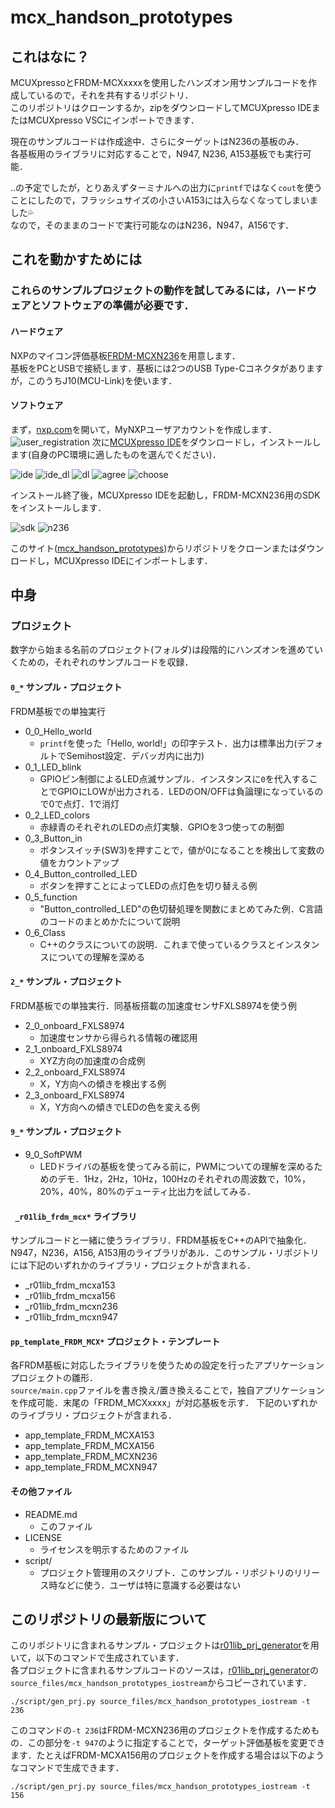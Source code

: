 # mcx_handson_prototypes

## これはなに？

MCUXpressoとFRDM-MCXxxxxを使用したハンズオン用サンプルコードを作成しているので，それを共有するリポジトリ．  
このリポジトリはクローンするか，zipをダウンロードしてMCUXpresso IDEまたはMCUXpresso VSCにインポートできます．  

現在のサンプルコードは作成途中．さらにターゲットはN236の基板のみ．  
各基板用のライブラリに対応することで，N947, N236, A153基板でも実行可能．  

..の予定でしたが，とりあえずターミナルへの出力に`printf`ではなく`cout`を使うことにしたので，フラッシュサイズの小さいA153には入らなくなってしまいました💦  
なので，そのままのコードで実行可能なのはN236，N947，A156です．  

## これを動かすためには
### これらのサンプルプロジェクトの動作を試してみるには，ハードウェアとソフトウェアの準備が必要です．
#### ハードウェア
NXPのマイコン評価基板[FRDM-MCXN236](https://www.nxp.jp/design/design-center/development-boards-and-designs/FRDM-MCXN236)を用意します．  
基板をPCとUSBで接続します．基板には2つのUSB Type-Cコネクタがありますが，このうちJ10(MCU-Link)を使います．

#### ソフトウェア
まず，[nxp.com](http://www.nxp.com/)を開いて，MyNXPユーザアカウントを作成します．  
![user_registration](images/user_registration.png)
次に[MCUXpresso IDE](https://www.nxp.jp/design/design-center/software/development-software/mcuxpresso-software-and-tools-/mcuxpresso-integrated-development-environment-ide:MCUXpresso-IDE)をダウンロードし，インストールします(自身のPC環境に適したものを選んでください)．  

![ide](images/ide.png)
![ide_dl](images/ide_dl.png)
![dl](images/dl.png)
![agree](images/agree.png)
![choose](images/choose.png)

インストール終了後，MCUXpresso IDEを起動し，FRDM-MCXN236用のSDKをインストールします．  

![sdk](images/sdk.png)
![n236](images/n236.png)

このサイト([mcx_handson_prototypes](https://github.com/teddokano/mcx_handson_prototypes))からリポジトリをクローンまたはダウンロードし，MCUXpresso IDEにインポートします．  

## 中身
### プロジェクト
数字から始まる名前のプロジェクト(フォルダ)は段階的にハンズオンを進めていくための，それぞれのサンプルコードを収録． 

#### `0_*` サンプル・プロジェクト
FRDM基板での単独実行
- 0_0_Hello_world
    - `printf`を使った「Hello, world!」の印字テスト．出力は標準出力(デフォルトでSemihost設定．デバッガ内に出力)
- 0_1_LED_blink
	- GPIOピン制御によるLED点滅サンプル．インスタンスに`0`を代入することでGPIOにLOWが出力される．LEDのON/OFFは負論理になっているので0で点灯．1で消灯
- 0_2_LED_colors
	- 赤緑青のそれぞれのLEDの点灯実験．GPIOを3つ使っての制御
- 0_3_Button_in
	- ボタンスイッチ(SW3)を押すことで，値が0になることを検出して変数の値をカウントアップ
- 0_4_Button_controlled_LED
	- ボタンを押すことによってLEDの点灯色を切り替える例
- 0_5_function
	- "Button_controlled_LED"の色切替処理を関数にまとめてみた例．C言語のコードのまとめかたについて説明
- 0_6_Class
	- C++のクラスについての説明．これまで使っているクラスとインスタンスについての理解を深める

#### `2_*` サンプル・プロジェクト
FRDM基板での単独実行．同基板搭載の加速度センサFXLS8974を使う例
- 2_0_onboard_FXLS8974
	- 加速度センサから得られる情報の確認用
- 2_1_onboard_FXLS8974
	- XYZ方向の加速度の合成例
- 2_2_onboard_FXLS8974
	- X，Y方向への傾きを検出する例
- 2_3_onboard_FXLS8974
	- X，Y方向への傾きでLEDの色を変える例

#### `9_*` サンプル・プロジェクト
- 9_0_SoftPWM
	- LEDドライバの基板を使ってみる前に，PWMについての理解を深めるためのデモ．1Hz，2Hz，10Hz，100Hzのそれぞれの周波数で，10%，20%，40%，80%のデューティ比出力を試してみる．


#### ` _r01lib_frdm_mcx*` ライブラリ 
サンプルコードと一緒に使うライブラリ．FRDM基板をC++のAPIで抽象化．N947，N236，A156, A153用のライブラリがあル．このサンプル・リポジトリには下記のいずれかのライブラリ・プロジェクトが含まれる．
- _r01lib_frdm_mcxa153
- _r01lib_frdm_mcxa156
- _r01lib_frdm_mcxn236
- _r01lib_frdm_mcxn947

#### `pp_template_FRDM_MCX*` プロジェクト・テンプレート
各FRDM基板に対応したライブラリを使うための設定を行ったアプリケーションプロジェクトの雛形．  
`source/main.cpp`ファイルを書き換え/置き換えることで，独自アプリケーションを作成可能．末尾の「FRDM_MCXxxxx」が対応基板を示す．  下記のいずれかのライブラリ・プロジェクトが含まれる．
- app_template_FRDM_MCXA153
- app_template_FRDM_MCXA156
- app_template_FRDM_MCXN236
- app_template_FRDM_MCXN947

#### その他ファイル
- README.md
	- このファイル
- LICENSE
	- ライセンスを明示するためのファイル
- script/
	- プロジェクト管理用のスクリプト．このサンプル・リポジトリのリリース時などに使う．ユーザは特に意識する必要はない

## このリポジトリの最新版について
このリポジトリに含まれるサンプル・プロジェクトは[r01lib_prj_generator](https://github.com/teddokano/r01lib_prj_generator)を用いて，以下のコマンドで生成されています．  
各プロジェクトに含まれるサンプルコードのソースは，[r01lib_prj_generator](https://github.com/teddokano/r01lib_prj_generator)の`source_files/mcx_handson_prototypes_iostream`からコピーされています．

```
./script/gen_prj.py source_files/mcx_handson_prototypes_iostream -t 236
```

このコマンドの`-t 236`はFRDM-MCXN236用のプロジェクトを作成するためもの．この部分を`-t 947`のように指定することで，ターゲット評価基板を変更できます．たとえばFRDM-MCXA156用のプロジェクトを作成する場合は以下のようなコマンドで生成できます．

```
./script/gen_prj.py source_files/mcx_handson_prototypes_iostream -t 156
```
